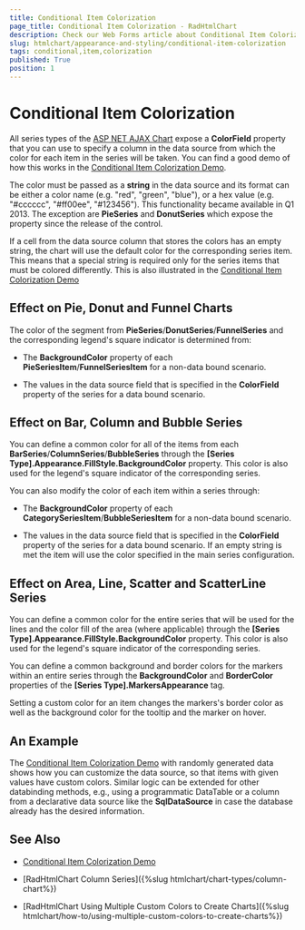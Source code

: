 ```yaml
---
title: Conditional Item Colorization
page_title: Conditional Item Colorization - RadHtmlChart
description: Check our Web Forms article about Conditional Item Colorization.
slug: htmlchart/appearance-and-styling/conditional-item-colorization
tags: conditional,item,colorization
published: True
position: 1
---
```


# Conditional Item Colorization

All series types of the [ASP NET AJAX Chart](https://www.telerik.com/products/aspnet-ajax/html-chart.aspx) expose a **ColorField** property that you can use to specify a column in the data source from which the color for each item in the series will be taken. You can find a good demo of how this works in the [Conditional Item Colorization Demo](https://demos.telerik.com/aspnet-ajax/htmlchart/examples/functionality/custombarcolor/defaultcs.aspx).

The color must be passed as a **string** in the data source and its format can be either a color name (e.g. "red", "green", "blue"), or a hex value (e.g. "#cccccc", "#ff00ee", "#123456"). This functionality became available in Q1 2013. The exception are **PieSeries** and **DonutSeries** which expose the property since the release of the control.

If a cell from the data source column that stores the colors has an empty string, the chart will use the default color for the corresponding series item. This means that a special string is required only for the series items that must be colored differently. This is also illustrated in the [Conditional Item Colorization Demo](https://demos.telerik.com/aspnet-ajax/htmlchart/examples/functionality/custombarcolor/defaultcs.aspx)

## Effect on Pie, Donut and Funnel Charts

The color of the segment from **PieSeries**/**DonutSeries**/**FunnelSeries** and the corresponding legend's square indicator is determined from:

* The **BackgroundColor** property of each **PieSeriesItem**/**FunnelSeriesItem** for a non-data bound scenario.

* The values in the data source field that is specified in the **ColorField** property of the series for a data bound scenario.

## Effect on Bar, Column and Bubble Series

You can define a common color for all of the items from each **BarSeries**/**ColumnSeries**/**BubbleSeries** through the **[Series Type].Appearance.FillStyle.BackgroundColor** property. This color is also used for the legend's square indicator of the corresponding series.

You can also modify the color of each item within a series through:

* The **BackgroundColor** property of each **CategorySeriesItem**/**BubbleSeriesItem** for a non-data bound scenario.

* The values in the data source field that is specified in the **ColorField** property of the series for a data bound scenario. If an empty string is met the item will use the color specified in the main series configuration.

## Effect on Area, Line, Scatter and ScatterLine Series

You can define a common color for the entire series that will be used for the lines and the color fill of the area (where applicable) through the **[Series Type].Appearance.FillStyle.BackgroundColor** property. This color is also used for the legend's square indicator of the corresponding series.

You can define a common background and border colors for the markers within an entire series through the **BackgroundColor** and **BorderColor** properties of the **[Series Type].MarkersAppearance** tag.

Setting a custom color for an item changes the markers's border color as well as the background color for the tooltip and the marker on hover.

## An Example

The [Conditional Item Colorization Demo](https://demos.telerik.com/aspnet-ajax/htmlchart/examples/functionality/custombarcolor/defaultcs.aspx) with randomly generated data shows how you can customize the data source, so that items with given values have custom colors. Similar logic can be extended for other databinding methods, e.g., using a programmatic DataTable or a column from a declarative data source like the **SqlDataSource** in case the database already has the desired information.

## See Also

 * [Conditional Item Colorization Demo](https://demos.telerik.com/aspnet-ajax/htmlchart/examples/functionality/custombarcolor/defaultcs.aspx)

 * [RadHtmlChart Column Series]({%slug htmlchart/chart-types/column-chart%})

 * [RadHtmlChart Using Multiple Custom Colors to Create Charts]({%slug htmlchart/how-to/using-multiple-custom-colors-to-create-charts%})
